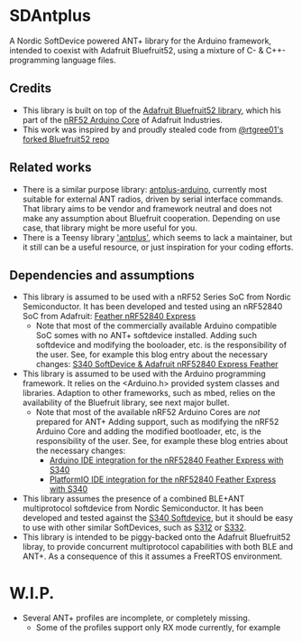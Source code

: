 # SDAntplus
A Nordic SoftDevice powered ANT+ library for the Arduino framework, intended to coexist with Adafruit Bluefruit52, using a mixture of C- & C++-programming language files. 

## Credits
- This library is built on top of the [Adafruit Bluefruit52 library](https://github.com/adafruit/Adafruit_nRF52_Arduino/tree/master/libraries/Bluefruit52Lib), which his part of the [nRF52 Arduino Core](https://github.com/adafruit/Adafruit_nRF52_Arduino) of Adafruit Industries.
- This work was inspired by and proudly stealed code from [@rtgree01's forked Bluefruit52 repo](https://github.com/rtgree01/Adafruit_nRF52_Arduino/tree/add_ant/libraries/Bluefruit52Lib/src)

## Related works
- There is a similar purpose library: [antplus-arduino](https://github.com/cujomalainey/antplus-arduino), currently most suitable for external ANT radios, driven by serial interface commands. That library aims to be vendor and framework neutral and does not make any assumption about Bluefruit cooperation. Depending on use case, that library might be more useful for you. 
- There is a Teensy library ['antplus'](https://github.com/PaulStoffregen/antplus.git), which seems to lack a maintainer, but it still can be a useful resource, or just inspiration for your coding efforts. 

## Dependencies and assumptions
- This library is assumed to be used with a nRF52 Series SoC from Nordic Semiconductor. It has been developed and tested using an nRF52840 SoC from Adafruit: [Feather nRF52840 Express](https://www.adafruit.com/product/4062)
  - Note that most of the commercially available Arduino compatible SoC somes with no ANT+ softdevice installed. Adding such softdevice and modifying the booloader, etc. is the responsibility of the user. See, for example this blog entry about the necessary changes: [S340 SoftDevice & Adafruit nRF52840 Express Feather](https://blogarak.wordpress.com/2020/03/15/s340-softdevice-adafruit-nrf52840-express-feather/)
- This library is assumed to be used with the Arduino programming framework. It relies on the <Arduino.h> provided system classes and libraries. Adaption to other frameworks, such as mbed, relies on the availability of the Bluefruit library, see next major bullet.
  - Note that most of the available nRF52 Arduino Cores are _not_ prepared for ANT+ Adding support, such as modifying the nRF52 Arduino Core and adding the modified bootloader, etc, is the responsibility of the user. See, for example these blog entries about the necessary changes:
    - [Arduino IDE integration for the nRF52840 Feather Express with S340](https://blogarak.wordpress.com/2020/03/29/arduino-ide-integration-for-the-nrf52840-feather-express-with-s340/)
    - [PlatformIO IDE integration for the nRF52840 Feather Express with S340](https://blogarak.wordpress.com/2020/03/29/platformio-ide-integration-for-the-nrf52840-feather-express-with-s340/)
- This library assumes the presence of a combined BLE+ANT multiprotocol softdevice from Nordic Semiconductor. It has been developed and tested against the [S340 Softdevice](https://www.nordicsemi.com/Software-and-tools/Software/S340-ANT), but it should be easy to use with other similar SoftDevices, such as [S312](https://www.nordicsemi.com/Software-and-tools/Software/S312-ANT) or [S332](https://www.nordicsemi.com/Software-and-tools/Software/S332-ANT). 
- This library is intended to be piggy-backed onto the Adafruit Bluefruit52 libray, to provide concurrent multiprotocol capabilities with both BLE and ANT+. As a consequence of this it assumes a FreeRTOS environment.  

# W.I.P.
- Several ANT+ profiles are incomplete, or completely missing.
  - Some of the profiles support only RX mode currently, for example
